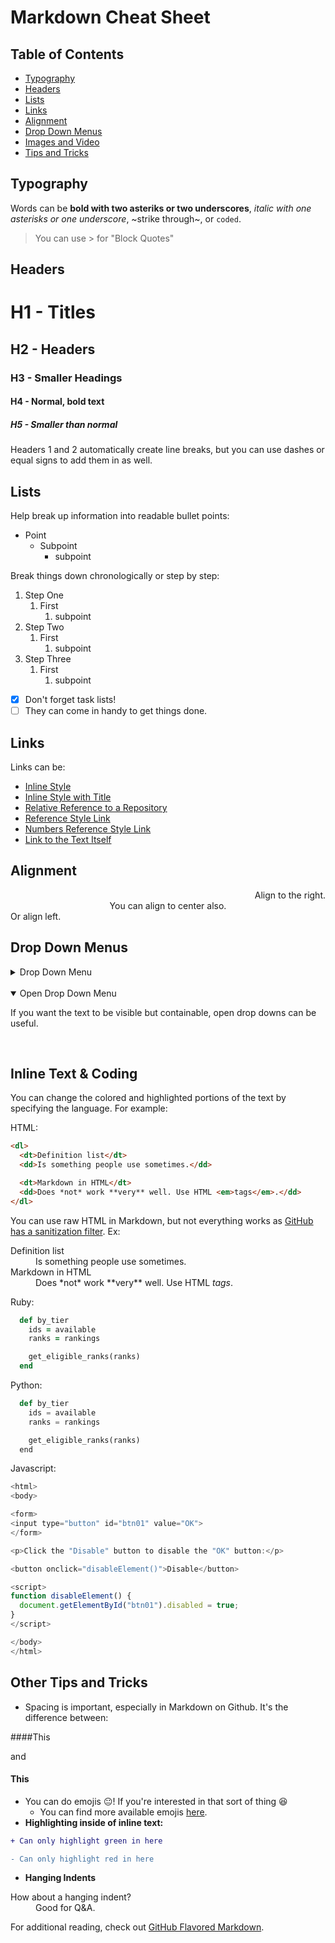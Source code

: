 # Markdown Cheat Sheet

## Table of Contents
- [Typography](#typography)
- [Headers](#headers) 
- [Lists](#lists)
- [Links](#links)
- [Alignment](#alignment)
- [Drop Down Menus](#drop-down-menus)
- [Images and Video](#images-and-video)
- [Tips and Tricks](#other-tips-and-tricks)

## Typography
Words can be **bold with two asteriks or two underscores**, *italic with one asterisks or one underscore*, ~strike through~, or `coded`. 

> You can use > for "Block Quotes"

## Headers
# H1 - Titles
## H2 - Headers
### H3 - Smaller Headings
#### H4 - Normal, bold text
##### H5 - Smaller than normal
Headers 1 and 2 automatically create line breaks, but you can use dashes or equal signs to add them in as well. 

## Lists
Help break up information into readable bullet points:
- Point
  - Subpoint
    - subpoint

Break things down chronologically or step by step: 
1. Step One
    1. First
        1. subpoint
2. Step Two
    1. First
        1. subpoint
3. Step Three
    1. First
        1. subpoint
- [x] Don't forget task lists! 
- [ ] They can come in handy to get things done. 

## Links
Links can be:
- [Inline Style](https://github.com/newshipt/TechHub) 
- [Inline Style with Title](https://github.com/newshipt/TechHub "TechHub")
- [Relative Reference to a Repository](../tree/master/culture) 
- [Reference Style Link][this is a reference]
- [Numbers Reference Style Link][1]
- [Link to the Text Itself]

[this is a reference]: https://github.com/newshipt/TechHub
[1]: https://github.com/newshipt/TechHub
[Link to the text itself]: https://github.com/newshipt/TechHub

## Alignment

<div align="right">Align to the right.</div>
<div align="center">You can align to center also.</div>
<div align="left">Or align left.</div>

## Drop Down Menus
<details> <summary>Drop Down Menu</summary>

You can hide text this way or create a menu to other links and links within the document itself.
</details>
</br>
<details open> <summary>Open Drop Down Menu</summary>

If you want the text to be visible but containable, open drop downs can be useful. 
</details>
</br>

## Inline Text & Coding
You can change the colored and highlighted portions of the text by specifying the language. For example:

HTML:
```html 
<dl>
  <dt>Definition list</dt>
  <dd>Is something people use sometimes.</dd>

  <dt>Markdown in HTML</dt>
  <dd>Does *not* work **very** well. Use HTML <em>tags</em>.</dd>
</dl> 
```
You can use raw HTML in Markdown, but not everything works as [GitHub has a sanitization filter](https://github.com/jch/html-pipeline/blob/master/lib/html/pipeline/sanitization_filter.rb). Ex:

<dl>
  <dt>Definition list</dt>
  <dd>Is something people use sometimes.</dd>

  <dt>Markdown in HTML</dt>
  <dd>Does *not* work **very** well. Use HTML <em>tags</em>.</dd>
</dl> 

Ruby:
```ruby
  def by_tier
    ids = available
    ranks = rankings

    get_eligible_ranks(ranks)
  end
```
Python:
```python
  def by_tier
    ids = available
    ranks = rankings

    get_eligible_ranks(ranks)
  end
```
Javascript:
```javascript
<html>
<body>

<form>
<input type="button" id="btn01" value="OK">
</form>

<p>Click the "Disable" button to disable the "OK" button:</p>

<button onclick="disableElement()">Disable</button>

<script>
function disableElement() {
  document.getElementById("btn01").disabled = true;
}
</script>

</body>
</html>
```

## Other Tips and Tricks

- Spacing is important, especially in Markdown on Github. It's the difference between:

####This 

and
#### This
- You can do emojis :neutral_face:! If you're interested in that sort of thing :laughing:
  - You can find more available emojis [here](https://gist.github.com/rxaviers/7360908 "Complete List of GitHub Emojis"). 
- **Highlighting inside of inline text:** 
```diff
+ Can only highlight green in here

- Can only highlight red in here
``` 
- **Hanging Indents**
<dl>
  <dt>How about a hanging indent?</dt>
  <dd>Good for Q&A.</dd>
</dl>

For additional reading, check out [GitHub Flavored Markdown](https://help.github.com/categories/writing-on-github/). 
